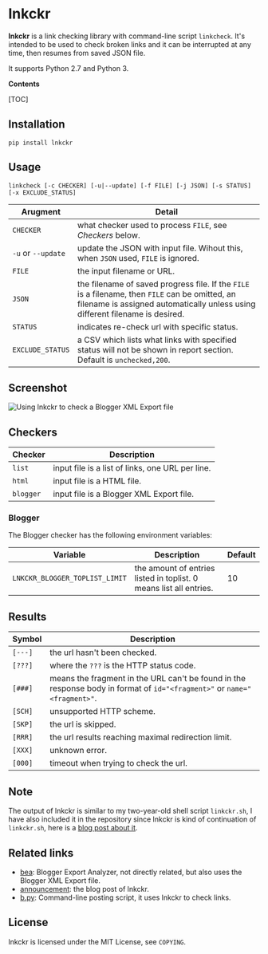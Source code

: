 lnkckr
======

**lnkckr** is a link checking library with command-line script `linkcheck`. It's intended to be used to check broken links and it can be interrupted at any time, then resumes from saved JSON file.

It supports Python 2.7 and Python 3.

**Contents**

[TOC]

Installation
------------

    pip install lnkckr

Usage
-----

    linkcheck [-c CHECKER] [-u|--update] [-f FILE] [-j JSON] [-s STATUS] [-x EXCLUDE_STATUS]

Arugment | Detail
--- | ---
`CHECKER` | what checker used to process `FILE`, see *Checkers* below.
`-u` or `--update` | update the JSON with input file. Wihout this, when `JSON` used, `FILE` is ignored.
`FILE` | the input filename or URL.
`JSON` | the filename of saved progress file. If the `FILE` is a filename, then `FILE` can be omitted, an filename is assigned automatically unless using different filename is desired.
`STATUS` | indicates re-check url with specific status.
`EXCLUDE_STATUS` | a CSV which lists what links with specified status will not be shown in report section. Default is `unchecked,200`.

Screenshot
----------

![Using lnkckr to check a Blogger XML Export file](https://lh5.googleusercontent.com/-JBBe-HVH_0M/URuaB0yeZHI/AAAAAAAAEc8/E6O7uL9gmJI/s800/lnkckr-blogger.png)

Checkers
--------

Checker | Description
--- | ---
`list` | input file is a list of links, one URL per line.
`html` | input file is a HTML file.
`blogger` | input file is a Blogger XML Export file.

### Blogger

The Blogger checker has the following environment variables:

Variable | Description | Default
--- | --- | ---
`LNKCKR_BLOGGER_TOPLIST_LIMIT` | the amount of entries listed in toplist. 0 means list all entries. | 10

Results
-------

Symbol | Description
--- | ---
`[---]` | the url hasn't been checked.
`[???]` | where the `???` is the HTTP status code.
`[###]` | means the fragment in the URL can't be found in the response body in format of `id="<fragment>"` or `name="<fragment>"`.
`[SCH]` | unsupported HTTP scheme.
`[SKP]` | the url is skipped.
`[RRR]` | the url results reaching maximal redirection limit.
`[XXX]` | unknown error.
`[000]` | timeout when trying to check the url.

Note
----

The output of lnkckr is similar to my two-year-old shell script `linkckr.sh`, I have also included it in the repository since lnkckr is kind of continuation of `linkckr.sh`, here is a [blog post about it](http://blog.yjl.im/2011/02/link-checker-bash-script-using-xmllint.html).

Related links
-------------

* [bea][]: Blogger Export Analyzer, not directly related, but also uses the Blogger XML Export file.
* [announcement][]: the blog post of lnkckr. 
* [b.py][]: Command-line posting script, it uses lnkckr to check links.

[bea]: https://bitbucket.org/livibetter/bea
[announcement]: http://blog.yjl.im/2013/02/checking-broken-links-with-blogger-xml.html
[b.py]: https://bitbucket.org/livibetter/b.py

License
-------

lnkckr is licensed under the MIT License, see `COPYING`.
